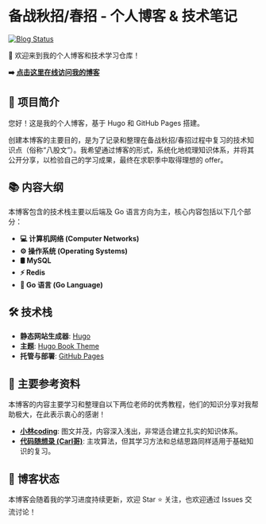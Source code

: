 # 备战秋招/春招 - 个人博客 & 技术笔记

[![Blog Status](https://img.shields.io/badge/Blog-在线访问-brightgreen)](https://xiaoli-lhx.github.io)

👋 欢迎来到我的个人博客和技术学习仓库！

**➡️ [点击这里在线访问我的博客](https://xiaoli-lhx.github.io)**

## 🎯 项目简介

您好！这是我的个人博客，基于 Hugo 和 GitHub Pages 搭建。

创建本博客的主要目的，是为了记录和整理在备战秋招/春招过程中复习的技术知识点（俗称“八股文”）。我希望通过博客的形式，系统化地梳理知识体系，并将其公开分享，以检验自己的学习成果，最终在求职季中取得理想的 offer。

## 📚 内容大纲

本博客包含的技术栈主要以后端及 Go 语言方向为主，核心内容包括以下几个部分：

* **💻 计算机网络 (Computer Networks)**
* **⚙️ 操作系统 (Operating Systems)**
* **🛢️ MySQL**
* **⚡ Redis**
* **🐹 Go 语言 (Go Language)**

## 🛠️ 技术栈

* **静态网站生成器**: [Hugo](https://gohugo.io/)
* **主题**: [Hugo Book Theme](https://github.com/alex-shpak/hugo-book)
* **托管与部署**: [GitHub Pages](https://pages.github.com/)

## 🙏 主要参考资料

本博客的内容主要学习和整理自以下两位老师的优秀教程，他们的知识分享对我帮助极大，在此表示衷心的感谢！

* **[小林coding](https://xiaolincoding.com/)**: 图文并茂，内容深入浅出，非常适合建立扎实的知识体系。
* **[代码随想录 (Carl哥)](https://programmercarl.com/)**: 主攻算法，但其学习方法和总结思路同样适用于基础知识的复习。

## 🚀 博客状态

本博客会随着我的学习进度持续更新，欢迎 Star ⭐ 关注，也欢迎通过 Issues 交流讨论！